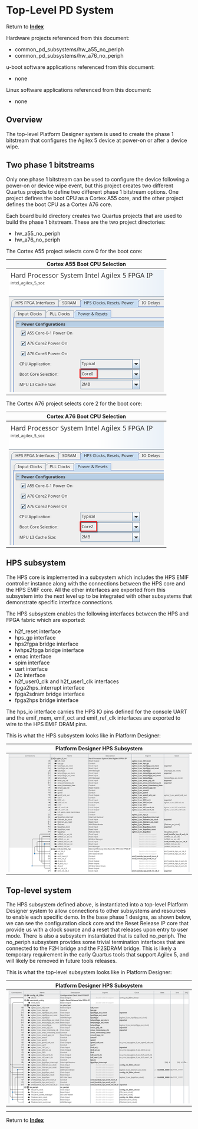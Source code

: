 # Top-Level PD System
<!-- SPDX-FileCopyrightText: Copyright (C) 2024 Intel Corporation -->
<!-- SPDX-License-Identifier: MIT-0 -->

Return to [**Index**](01_index.md)

Hardware projects referenced from this document:
* common_pd_subsystems/hw_a55_no_periph
* common_pd_subsystems/hw_a76_no_periph

u-boot software applications referenced from this document:
* none

Linux software applications referenced from this document:
* none

## Overview

The top-level Platform Designer system is used to create the phase 1 bitstream that configures the Agilex 5 device at power-on or after a device wipe.

## Two phase 1 bitstreams

Only one phase 1 bitstream can be used to configure the device following a power-on or device wipe event, but this project creates two different Quartus projects to define two different phase 1 bitstream options.  One project defines the boot CPU as a Cortex A55 core, and the other project defines the boot CPU as a Cortex A76 core.

Each board build directory creates two Quartus projects that are used to build the phase 1 bitstream. These are the two project directories:
* hw_a55_no_periph
* hw_a76_no_periph

The Cortex A55 project selects core 0 for the boot core:

| Cortex A55 Boot CPU Selection |
| :---: |
| ![a55_boot_cpu.png](./images/captures/a55_boot_cpu.png) |

The Cortex A76 project selects core 2 for the boot core:

| Cortex A76 Boot CPU Selection |
| :---: |
| ![a76_boot_cpu.png](./images/captures/a76_boot_cpu.png) |

## HPS subsystem

The HPS core is implemented in a subsystem which includes the HPS EMIF controller instance along with the connections between the HPS core and the HPS EMIF core. All the other interfaces are exported from this subsystem into the next level up to be integrated with other subsystems that demonstrate specific interface connections.

The HPS subsystem enables the following interfaces between the HPS and FPGA fabric which are exported:
* h2f_reset interface
* hps_gp interface
* hps2fgpa bridge interface
* lwhps2fpga bridge interface
* emac interface
* spim interface
* uart interface
* i2c interface
* h2f_user0_clk and h2f_user1_clk interfaces
* fpga2hps_interrupt interface
* fpga2sdram bridge interface
* fpga2hps bridge interface

The hps_io interface carries the HPS IO pins defined for the console UART and the emif_mem, emif_oct and emif_ref_clk interfaces are exported to wire to the HPS EMIF DRAM pins.

This is what the HPS subsystem looks like in Platform Designer:

| Platform Designer HPS Subsystem |
| :---: |
| ![hps_subsystem.png](./images/captures/hps_subsystem.png) |

## Top-level system

The HPS subsystem defined above, is instantiated into a top-level Platform Designer system to allow connections to other subsystems and resources to enable each specific demo. In the base phase 1 designs, as shown below, we can see the configuration clock core and the Reset Release IP core that provide us with a clock source and a reset that releases upon entry to user mode. There is also a subsystem instantiated that is called no_periph. The no_periph subsystem provides some trivial termination interfaces that are connected to the F2H bridge and the F2SDRAM bridge. This is likely a temporary requirement in the early Quartus tools that support Agilex 5, and will likely be removed in future tools releases.

This is what the top-level subsystem looks like in Platform Designer:

| Platform Designer HPS Subsystem |
| :---: |
| ![top_pd_system.png](./images/captures/top_pd_system.png) |

---
Return to [**Index**](01_index.md)
